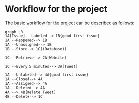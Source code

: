 # Workflow for the project

The basic workflow for the project can be described as follows:

```mermaid
graph LR
1A[Issue] --Labeled--> 1B{good first issue}
1A --Reopened--> 1B
1A --Unassigned--> 1B
1B --Store--> 1C((Database))

1C --Retrieve--> 2A[Website]

1C --Every 5 minutes--> 3A[Tweet]

1A --Unlabeled--> 4A{good first issue}
1A --Closed--> 4A
1A --Assigned--> 4A
1A --Deleted--> 4A
4A --> 4B[Delete Tweet]
4B --Delete--> 1C
```
